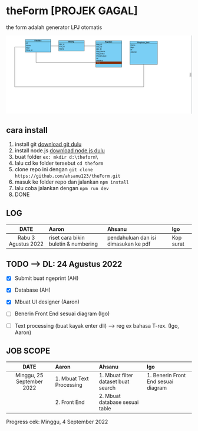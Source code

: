 # theForm [PROJEK GAGAL]
the form adalah generator LPJ otomatis

![Diagram](doc/DiagramDB.png)

## cara install
1. install git [download git dulu](https://git-scm.com/downloads)
2. install node.js  [download node.js dulu](https://nodejs.org/en/download/)
3. buat folder `ex: mkdir d:\theform\`
4. lalu cd ke folder tersebut `cd theform` 
5. clone repo ini dengan `git clone https://github.com/ahsanu123/theForm.git`
6. masuk ke folder repo dan jalankan `npm install`
7. lalu coba jalankan dengan `npm run dev`
8. DONE

## LOG
| DATE                 | Aaron                                 |   Ahsanu                             | Igo      |
| :----:               | :---                                  | :---                                 | :---     |
| Rabu 3 Agustus 2022 | riset cara bikin buletin & numbering  | pendahuluan dan isi dimasukan ke pdf | Kop surat|


## TODO --> DL: 24 Agustus 2022
- [x] Submit buat ngeprint (AH)
- [x] Database (AH)
- [x] Mbuat UI designer (Aaron)
- [ ] Benerin Front End sesuai diagram (Igo)
- [ ] Text processing (buat kayak enter dll) --> reg ex bahasa T-rex. (Igo, Aaron)


## JOB SCOPE
| DATE                 | Aaron                                 |   Ahsanu                                | Igo      |
| :----:               | :---                                  | :---                                    | :---     |
| Minggu, 25 September 2022 | 1. Mbuat Text Processing                 | 1. Mbuat filter dataset buat search            | 1. Benerin Front End sesuai diagram         |
|                      | 2. Front End                                    |  2. Mbuat database sesuai table         |                                             |

Progress cek: Minggu, 4 September 2022
